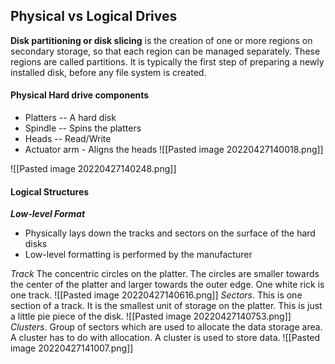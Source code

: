 ## Physical vs Logical Drives
**Disk partitioning or disk slicing** is the creation of one or more regions on secondary storage, so that each region can be managed separately. These regions are called partitions. It is typically the first step of preparing a newly installed disk, before any file system is created.
#### Physical Hard drive components
- Platters -- A hard disk
- Spindle -- Spins the platters
- Heads -- Read/Write
- Actuator arm -  Aligns the heads
![[Pasted image 20220427140018.png]]

![[Pasted image 20220427140248.png]]
#### Logical Structures
***Low-level Format***
- Physically lays down the tracks and sectors on the surface of the hard disks
- Low-level formatting is performed by the manufacturer

 *Track* The concentric circles on the platter. The circles are smaller towards the center of the platter and larger towards the outer edge. One white rick is one track.
 ![[Pasted image 20220427140616.png]]
 *Sectors*. This is one section of a track. It is the smallest unit of storage on the platter. This is just a little pie piece of the disk.
 ![[Pasted image 20220427140753.png]]
 *Clusters*. Group of sectors which are used to allocate the data storage area. A cluster has to do with allocation. A cluster is used to store data.
 ![[Pasted image 20220427141007.png]]
 
